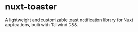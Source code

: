 # nuxt-toaster
A lightweight and customizable toast notification library for Nuxt applications, built with Tailwind CSS.
